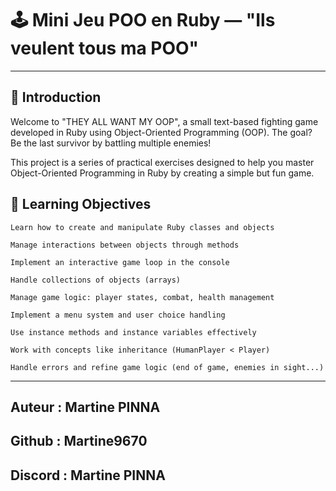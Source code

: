 # 🕹️ Mini Jeu POO en Ruby — "Ils veulent tous ma POO"

---

## 🚀 Introduction

Welcome to "THEY ALL WANT MY OOP", a small text-based fighting game developed in Ruby using Object-Oriented Programming (OOP).
The goal? Be the last survivor by battling multiple enemies!

This project is a series of practical exercises designed to help you master Object-Oriented Programming in Ruby by creating a simple but fun game.

## 🎯 Learning Objectives

    Learn how to create and manipulate Ruby classes and objects

    Manage interactions between objects through methods

    Implement an interactive game loop in the console

    Handle collections of objects (arrays)

    Manage game logic: player states, combat, health management

    Implement a menu system and user choice handling

    Use instance methods and instance variables effectively

    Work with concepts like inheritance (HumanPlayer < Player)

    Handle errors and refine game logic (end of game, enemies in sight...)
---

## Auteur : Martine PINNA ##
## Github : Martine9670 ##
## Discord : Martine PINNA ##